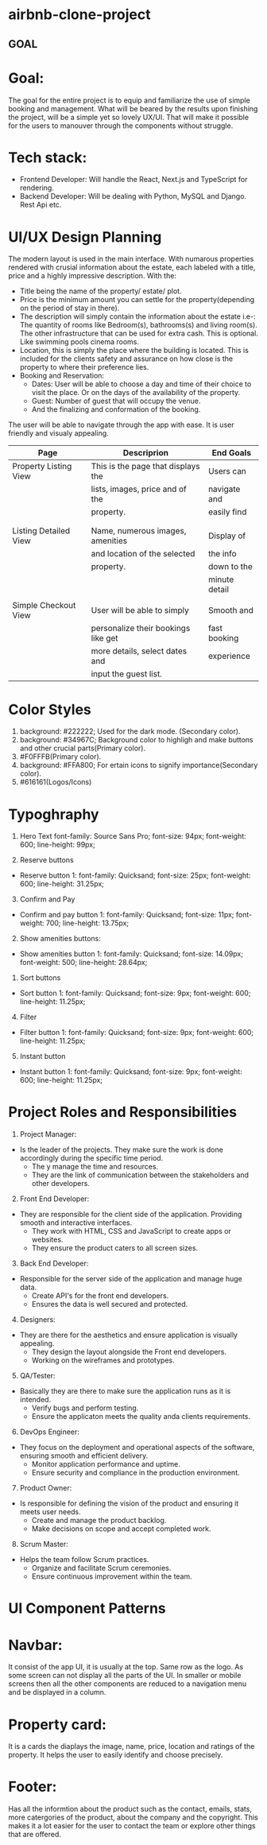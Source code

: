 # airbnb-clone-project 
##                               GOAL

# Goal:
 The goal for the entire project is to equip and familiarize the use of simple booking and management. What will be beared by the results upon finishing the project, will be a simple yet so lovely UX/UI. That will make it possible for the users to manouver through the components without struggle. 

# Tech stack:
- Frontend Developer: Will handle the React, Next.js and TypeScript for    rendering.
- Backend Developer: Will be dealing with Python, MySQL and Django.
Rest Api etc.


#                           UI/UX Design Planning

The modern layout is used in the main interface. With numarous properties rendered with crusial information about the estate, each labeled with a title, price and a highly impressive description. 
With the: 
- Title being the name of the property/ estate/ plot.
- Price is the minimum amount you can settle for the property(depending on the period of stay in there).
- The description will simply contain the information about the estate 
    i.e-: The quantity of rooms like Bedroom(s), bathrooms(s) and living room(s).
    The other infrastructure that can be used for extra cash. This is optional. Like swimming pools cinema rooms.
- Location, this is simply the place where the building is located. This is included for the clients safety and assurance on how close is the property to where their preference lies.
- Booking and Reservation: 
    - Dates: User will be able to choose a day and time of their choice to visit the place. Or on the days of the availability of the property.
    - Guest: Number of guest that will occupy the venue.
    - And the finalizing and conformation of the booking. 

The user will be able to navigate through the app with ease. It is user friendly and visualy appealing.

| Page                 | Descriprion                        | End Goals   |
|----------------------|------------------------------------|-------------|
|Property Listing View | This is the page that displays the |Users can    |
|                      | lists, images, price and of the    |navigate and |
|                      | property.                          |easily find  |
|                      |                                    |             |
|                      |                                    |             |
|Listing Detailed View | Name, numerous images, amenities   |Display of   |
|                      | and location of the selected       |the info    | 
|                      | property.                          |down to the  |
|                      |                                    |minute detail|
|                      |                                    |             |
|Simple Checkout View  | User will be able to simply        |Smooth and   |
|                      | personalize their bookings like get|fast booking |
|                      | more details, select dates and     |experience   |
|                      | input the guest list.              |             |


#                      Color Styles

1. background: #222222; Used for the dark mode. (Secondary color).
2. background: #34967C; Background color to highligh and make buttons and other crucial parts(Primary color).
3. #F0FFFB(Primary color).
4. background: #FFA800; For ertain icons to signify importance(Secondary color).
5. #616161(Logos/Icons)

#                      Typoghraphy
1. Hero Text
    font-family: Source Sans Pro;
    font-size: 94px;
    font-weight: 600;
    line-height: 99px;

2. Reserve buttons

- Reserve button 1:
    font-family: Quicksand;
    font-size: 25px;
    font-weight: 600;
    line-height: 31.25px;


3. Confirm and Pay

- Confirm and pay button 1:
    font-family: Quicksand;
    font-size: 11px;
    font-weight: 700;
    line-height: 13.75px;

2. Show amenities buttons:

- Show amenities button 1:
    font-family: Quicksand;
    font-size: 14.09px;
    font-weight: 500;
    line-height: 28.64px;

1. Sort buttons
 
- Sort button 1:
    font-family: Quicksand;
    font-size: 9px;
    font-weight: 600;
    line-height: 11.25px;


4. Filter

- Filter button 1:
    font-family: Quicksand;
    font-size: 9px;
    font-weight: 600;
    line-height: 11.25px;


5. Instant button

- Instant button 1:
    font-family: Quicksand;
    font-size: 9px;
    font-weight: 600;
    line-height: 11.25px;

#                  Project Roles and Responsibilities

1. Project Manager:
- Is the leader of the projects. They make sure the work is done accordingly during the specific time period.
  - The y manage the time and resources.
  - They are the link of communication between the stakeholders and other developers.
  
2. Front End Developer:
- They are responsible for the client side of the application. Providing smooth and interactive interfaces.
   - They work with HTML, CSS and JavaScript to create apps or websites.
   - They ensure the product caters to all screen sizes.
  
3. Back End Developer: 
- Responsible for the server side of the application and manage huge data.
   - Create API's for the front end developers.
   - Ensures the data is well secured and protected.
  
4. Designers:
- They are there for the aesthetics and ensure application is visually appealing.
   - They design the layout alongside the Front end developers.
   - Working on the wireframes and prototypes.
  
5. QA/Tester:
- Basically they are there to make sure the application runs as it is intended.
   - Verify bugs and perform testing.
   - Ensure the applicaton meets the quality anda clients requirements.
  
6. DevOps Engineer:
- They focus on the deployment and operational aspects of the software, ensuring smooth and efficient delivery.
  - Monitor application performance and uptime.
  - Ensure security and compliance in the production environment.
  
7. Product Owner:
- Is responsible for defining the vision of the product and ensuring it meets user needs.
  - Create and manage the product backlog.
  - Make decisions on scope and accept completed work.

8. Scrum Master: 
- Helps the team follow Scrum practices.
  - Organize and facilitate Scrum ceremonies.
  - Ensure continuous improvement within the team.
  

#                        UI Component Patterns

# Navbar:

It consist of the app UI, it is usually at the top. Same row as the logo. As some screen can not display all the parts of the UI. In smaller or mobile screens then all the other components are reduced to a navigation menu and be displayed in a column.

# Property card:

It is a cards the diaplays the image, name, price, location and ratings of the property. It helps the user to easily identify and choose precisely.

# Footer:

Has all the informtion about the product such as the contact, emails, stats, more catergories of the product, about the company and the copyright. This makes it a lot easier for the user to contact the team or explore other things that are offered. 